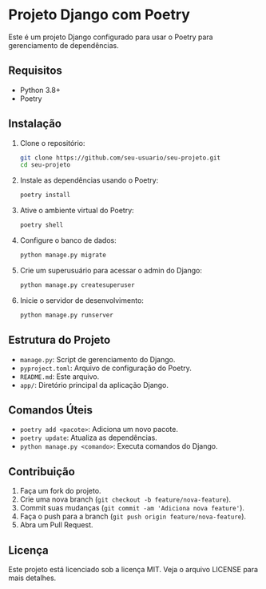 # Projeto Django com Poetry

Este é um projeto Django configurado para usar o Poetry para gerenciamento de dependências.

## Requisitos

- Python 3.8+
- Poetry

## Instalação

1. Clone o repositório:

    ```bash
    git clone https://github.com/seu-usuario/seu-projeto.git
    cd seu-projeto
    ```

2. Instale as dependências usando o Poetry:

    ```bash
    poetry install
    ```

3. Ative o ambiente virtual do Poetry:

    ```bash
    poetry shell
    ```

4. Configure o banco de dados:

    ```bash
    python manage.py migrate
    ```

5. Crie um superusuário para acessar o admin do Django:

    ```bash
    python manage.py createsuperuser
    ```

6. Inicie o servidor de desenvolvimento:

    ```bash
    python manage.py runserver
    ```

## Estrutura do Projeto

- `manage.py`: Script de gerenciamento do Django.
- `pyproject.toml`: Arquivo de configuração do Poetry.
- `README.md`: Este arquivo.
- `app/`: Diretório principal da aplicação Django.

## Comandos Úteis

- `poetry add <pacote>`: Adiciona um novo pacote.
- `poetry update`: Atualiza as dependências.
- `python manage.py <comando>`: Executa comandos do Django.

## Contribuição

1. Faça um fork do projeto.
2. Crie uma nova branch (`git checkout -b feature/nova-feature`).
3. Commit suas mudanças (`git commit -am 'Adiciona nova feature'`).
4. Faça o push para a branch (`git push origin feature/nova-feature`).
5. Abra um Pull Request.

## Licença

Este projeto está licenciado sob a licença MIT. Veja o arquivo LICENSE para mais detalhes.
